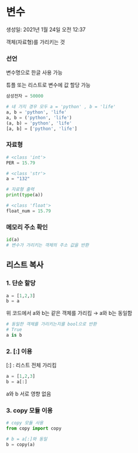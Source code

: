 # 변수

생성일: 2021년 1월 24일 오전 12:37

객체(자료형)를 가리키는 것

### 선언

변수명으로 한글 사용 가능

튜플 또는 리스트로 변수에 값 할당 가능

```python
삼성전자 = 50000

# 네 가지 경우 모두 a = 'python' , b = 'life'
a, b = 'python', 'life'
a, b = ('python', 'life')
(a, b) = 'python', 'life'
[a, b] = ['python', 'life']
```

### 자료형

```python
# <class 'int'>
PER = 15.79

# <class 'str'>
a = "132"

# 자료형 출력
print(type(a))

# <class 'float'>
float_num = 15.79
```

### 메모리 주소 확인

```python
id(a)
# 변수가 가리키는 객체의 주소 값을 반환
```

## 리스트 복사

### 1. 단순 할당

```python
a = [1,2,3]
b = a
```

위 코드에서 a와 b는 같은 객체를 가리킴 → a와 b는 동일함

```python
# 동일한 객체를 가리키는지를 bool으로 반환
# True
a is b 
```

### 2. [:] 이용

[:] : 리스트 전체 가리킴

```python
a = [1,2,3]
b = a[:]
```

a와 b 서로 영향 없음

### 3. copy 모듈 이용

```python
# copy 모듈 사용
from copy import copy

# b = a[:]와 동일
b = copy(a)
```
